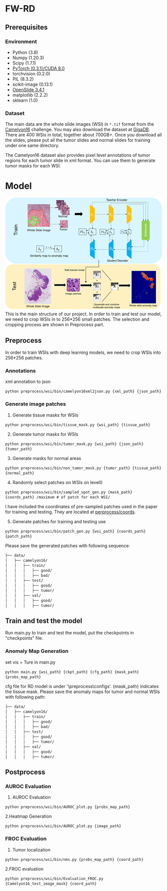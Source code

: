 # FW-RD
## Prerequisites
### Environment
* Python (3.8)
* Numpy (1.20.3)
* Scipy (1.7.1)
* [PyTorch (0.3.1)/CUDA 8.0](https://pytorch.org/previous-versions/)
* torchvision (0.2.0)
* PIL (8.3.2)
* scikit-image (0.13.1)
* [OpenSlide 3.4.1](https://openslide.org/)
* matplotlib (2.2.2)
* sklearn (1.0)

### Dataset
The main data are the whole slide images (WSI) in `*.tif` format from the [Camelyon16](https://camelyon17.grand-challenge.org/) challenge. You may also download the dataset at [GigaDB](http://gigadb.org/dataset/100439). There are 400 WSis in total, together about 700GB+. Once you download all the slides, please put all the tumor slides and normal slides for training under one same directory.

The Camelyon16 dataset also provides pixel level annotations of tumor regions for each tumor slide in xml format. You can use them to generate tumor masks for each WSI.

# Model
![FW-RD](/image/1.2.png)
This is the main structure of our project. In order to train and test our model, we need to crop WSIs in to 256*256 small patches. The selection and cropping process are shown in Preprocess part.

## Preprocess
In order to train WSIs with deep learning models, we need to crop WSIs into 256*256 patches.

### Annotations
xml annotation to json
```shell
python preprocess/wsi/bin/camelyon16xml2json.py {xml_path} {json_path}
```
### Generate image patches
1. Generate tissue masks for WSIs
```shell
python preprocess/wsi/bin/tissue_mask.py {wsi_path} {tissue_path}
```
2. Generate tumor masks for WSIs
```shell
python preprocess/wsi/bin/tumor_mask.py {wsi_path} {json_path} {tumor_path}
```
3. Generate masks for normal areas
```shell
python preprocess/wsi/bin/non_tumor_mask.py {tumor_path} {tissue_path} {normal_path}
```
4. Randomly select patches on WSIs on level0
```shell
python preprocess/wsi/bin/sampled_spot_gen.py {mask_path} {coords_path} /maximum # of patch for each WSI/
```
I have included the coordinates of pre-sampled patches used in the paper for training and testing. They are located at [perprocess/coords](perprocess/coords).

5. Generate patches for training and testing use
```shell
python preprocess/wsi/bin/patch_gen.py {wsi_path} {coords_path} {patch_path}
```
Please save the generated patches with following sequence:
```
├── data/
│   ├── camelyon16/
│   │   ├── train/
│   │   │   ├── good/
│   │   │   ├── bad/
│   │   ├── test/   
│   │   │   ├── good/
│   │   │   ├── tumor/
│   │   ├── val/   
│   │   │   ├── good/
│   │   │   ├── tumor/
```

## Train and test the model
Run main.py to train and test the model, put the checkpoints in "checkpoints" file. 

### Anomaly Map Generation
set vis = Ture in main.py
```shell
python main.py {wsi_path} {ckpt_path} {cfg_path} {mask_path} {probs_map_path}
```
cfg file for RD model is under '\preprocess\configs'. {mask_path} indicates the tissue mask. Please save the anomaly maps for tumor and normal WSIs with following path:
```
├── data/
│   ├── camelyon16/
│   │   ├── train/
│   │   │   ├── good/
│   │   │   ├── bad/
│   │   ├── test/   
│   │   │   ├── good/
│   │   │   ├── tumor/
│   │   ├── val/   
│   │   │   ├── good/
│   │   │   ├── tumor/
```

## Postprocess
### AUROC Evaluation
1. AUROC Evaluation
```shell
python preprocess/wsi/bin/AUROC_plot.py {probs_map_path}
```

2.Heatmap Generation
```shell
python preprocess/wsi/bin/AUROC_plot.py {image_path}
```

### FROC Evaluation
1. Tumor localization
```shell
python preprocess/wsi/bin/nms.py {probs_map_path} {coord_path}
```


2.FROC evaluation
```shell
python preprocess/wsi/bin/Evaluation_FROC.py {Camelyon16_test_image_mask} {coord_path}
```
